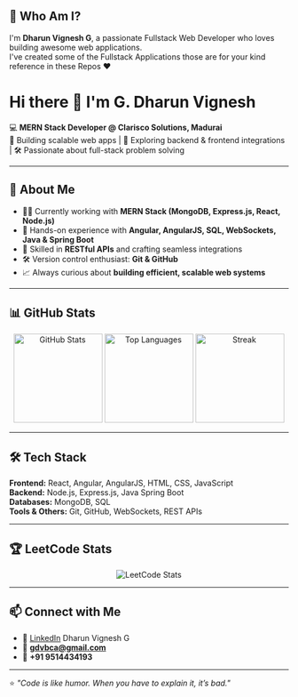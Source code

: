 ## 💫 Who Am I?
I'm **Dharun Vignesh G**, a passionate Fullstack Web Developer who loves building awesome web applications.<br/>
I've created some of the Fullstack Applications those are for your kind reference in these Repos ❤️
# Hi there 👋 I'm G. Dharun Vignesh  

💻 **MERN Stack Developer @ Clarisco Solutions, Madurai**  
🔗 Building scalable web apps | 🚀 Exploring backend & frontend integrations | 🛠️ Passionate about full-stack problem solving  

---

## 🚀 About Me  
- 👨‍💻 Currently working with **MERN Stack (MongoDB, Express.js, React, Node.js)**  
- 🌟 Hands-on experience with **Angular, AngularJS, SQL, WebSockets, Java & Spring Boot**  
- 🔗 Skilled in **RESTful APIs** and crafting seamless integrations  
- 🛠️ Version control enthusiast: **Git & GitHub**  
- 📈 Always curious about **building efficient, scalable web systems**  

---

## 📊 GitHub Stats  

<p align="center">
  <img src="https://github-readme-stats.vercel.app/api?username=Dharun-Git-Hub&show_icons=true&theme=highcontrast" alt="GitHub Stats" height="160"/>  
  <img src="https://github-readme-stats.vercel.app/api/top-langs/?username=Dharun-Git-Hub&layout=compact&theme=dark" alt="Top Languages" height="160"/>  
  <img src="https://github-readme-streak-stats.herokuapp.com/?user=Dharun-Git-Hub&theme=tokyonight&hide_border=true" alt="Streak" height="160"/>
</p>  

---

## 🛠️ Tech Stack  

**Frontend:** React, Angular, AngularJS, HTML, CSS, JavaScript  
**Backend:** Node.js, Express.js, Java Spring Boot  
**Databases:** MongoDB, SQL  
**Tools & Others:** Git, GitHub, WebSockets, REST APIs  

---

## 🏆 LeetCode Stats  

<p align="center">
  <img src="https://leetcard.jacoblin.cool/Dharun__?theme=highcontrast&font=Poppins&ext=contest" alt="LeetCode Stats" />
</p>  

---

## 📫 Connect with Me  
- 💼 [LinkedIn](https://www.linkedin.com/in/dharun-vignesh-g)  Dharun Vignesh G
- 📧 **gdvbca@gmail.com**  
- 📱 **+91 9514434193**  

---

⭐️ *"Code is like humor. When you have to explain it, it’s bad."*  
